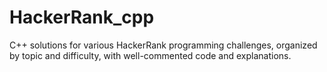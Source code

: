 # HackerRank_cpp
C++ solutions for various HackerRank programming challenges, organized by topic and difficulty, with well-commented code and explanations.

